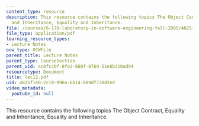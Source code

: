 ```yaml
---
content_type: resource
description: This resource contains the following topics The Object Contract, Equality
  and Inheritance, Equality and Inheritance.
file: /courses/6-170-laboratory-in-software-engineering-fall-2005/4825f1e02c10996a6b14b09df73882ed_lec12.pdf
file_type: application/pdf
learning_resource_types:
- Lecture Notes
ocw_type: OCWFile
parent_title: Lecture Notes
parent_type: CourseSection
parent_uid: ac8fccbf-8fe2-680f-8769-51e8b210ad94
resourcetype: Document
title: lec12.pdf
uid: 4825f1e0-2c10-996a-6b14-b09df73882ed
video_metadata:
  youtube_id: null
---
```

This resource contains the following topics The Object Contract, Equality and Inheritance, Equality and Inheritance.

